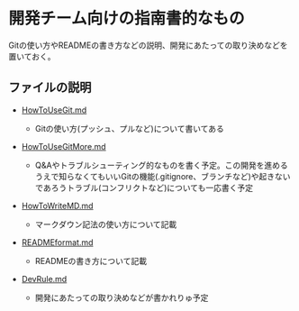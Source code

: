 ﻿開発チーム向けの指南書的なもの
=====

Gitの使い方やREADMEの書き方などの説明、開発にあたっての取り決めなどを置いておく。

ファイルの説明
-----
- [HowToUseGit.md](./HowToUseGit.md)

    - Gitの使い方(プッシュ、プルなど)について書いてある

- [HowToUseGitMore.md](./HowToUseGitMore.md)

    - Q&Aやトラブルシューティング的なものを書く予定。この開発を進めるうえで知らなくてもいいGitの機能(.gitignore、ブランチなど)や起きないであろうトラブル(コンフリクトなど)についても一応書く予定

- [HowToWriteMD.md](./HowToWriteMD.md)

    - マークダウン記法の使い方について記載

- [READMEformat.md](./READMEformat.md)

    - READMEの書き方について記載

- [DevRule.md](./DevRule.md)

    - 開発にあたっての取り決めなどが書かれりゅ予定